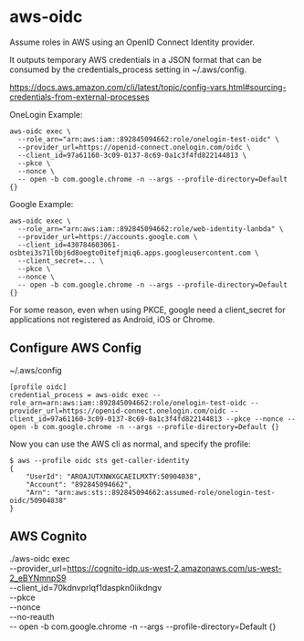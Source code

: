 # aws-oidc

Assume roles in AWS using an OpenID Connect Identity provider.

It outputs temporary AWS credentials in a JSON format that can be consumed by the credentials_process setting in ~/.aws/config.

https://docs.aws.amazon.com/cli/latest/topic/config-vars.html#sourcing-credentials-from-external-processes

OneLogin Example:

	aws-oidc exec \
	  --role_arn="arn:aws:iam::892845094662:role/onelogin-test-oidc" \
	  --provider_url=https://openid-connect.onelogin.com/oidc \
	  --client_id=97a61160-3c09-0137-8c69-0a1c3f4fd822144813 \
	  --pkce \
	  --nonce \
	  -- open -b com.google.chrome -n --args --profile-directory=Default {}

Google Example:

    aws-oidc exec \
      --role_arn="arn:aws:iam::892845094662:role/web-identity-lanbda" \
      --provider_url=https://accounts.google.com \
      --client_id=430784603061-osbtei3s71l0bj6d8oegto0itefjmiq6.apps.googleusercontent.com \
      --client_secret=... \
      --pkce \
      --nonce \
      -- open -b com.google.chrome -n --args --profile-directory=Default {}

For some reason, even when using PKCE, google need a client_secret for applications not registered as Android, iOS or Chrome.

## Configure AWS Config

~/.aws/config

    [profile oidc]
    credential_process = aws-oidc exec --role_arn=arn:aws:iam::892845094662:role/onelogin-test-oidc --provider_url=https://openid-connect.onelogin.com/oidc --client_id=97a61160-3c09-0137-8c69-0a1c3f4fd822144813 --pkce --nonce -- open -b com.google.chrome -n --args --profile-directory=Default {}

Now you can use the AWS cli as normal, and specify the profile:

    $ aws --profile oidc sts get-caller-identity
    {
        "UserId": "AROAJUTXNWXGCAEILMXTY:50904038",
        "Account": "892845094662",
        "Arn": "arn:aws:sts::892845094662:assumed-role/onelogin-test-oidc/50904038"
    }

## AWS Cognito

   ./aws-oidc exec \
   --provider_url=https://cognito-idp.us-west-2.amazonaws.com/us-west-2_eBYNmnpS9 \
   --client_id=70kdnvprlqf1daspkn0iikdngv \
   --pkce \
   --nonce \
   --no-reauth \
   -- open -b com.google.chrome -n --args --profile-directory=Default {}
